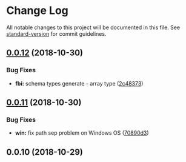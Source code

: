 # Change Log

All notable changes to this project will be documented in this file. See [standard-version](https://github.com/conventional-changelog/standard-version) for commit guidelines.

<a name="0.0.12"></a>
## [0.0.12](https://github.com/neikvon/fbi-project-graphql/compare/v0.0.11...v0.0.12) (2018-10-30)


### Bug Fixes

* **fbi:** schema types generate - array type ([2c48373](https://github.com/neikvon/fbi-project-graphql/commit/2c48373))



<a name="0.0.11"></a>
## [0.0.11](https://github.com/neikvon/fbi-project-graphql/compare/v0.0.10...v0.0.11) (2018-10-30)


### Bug Fixes

* **win:** fix path sep problem on Windows OS ([70890d3](https://github.com/neikvon/fbi-project-graphql/commit/70890d3))



<a name="0.0.10"></a>
## 0.0.10 (2018-10-29)
